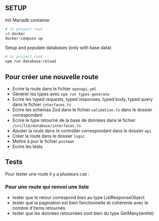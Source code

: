 ## SETUP

Init Mariadb container

```bash
# in project root
cd docker
docker-compose up
```

Setup and populate databases (only with base data)

```bash
# in project root
npm run database:reload
```


##  Pour créer une nouvelle route

- Ecrire la route dans le fichier ```openapi.yml```
- Générer les types avec ```npm run types-generate```
- Ecrire les typed requests, typed responses, typed body, typed query dans le fichier ```interfaces.ts```
- Ecrire les schemas Zod dans le fichier ```validation.ts``` dans le dossier correspondant
- Ecrire le type retourné de la base de données dans le fichier ```/src/lib/database/interfaces.ts```
- Ajouter la route dans le controller correspondant dans le dossier ```api```
- Créer la route dans le dossier ```logic```
- Mettre à jour le fichier ```postman```
- Ecrire les tests

## Tests

Pour tester une route il y a plusieurs cas :

### Pour une route qui renvoi une liste

- tester que le retour correspond bien au type ListResponseObject
- tester que la pagination est bien fonctionnelle et cohérente avec le nombre d'items retournés
- tester que les données retournées sont bien du type GetMany{entité}